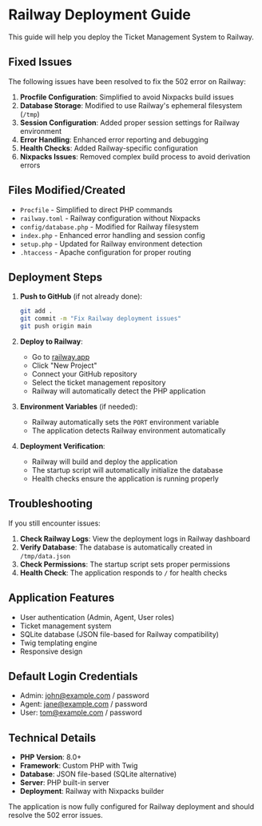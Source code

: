 # Railway Deployment Guide

This guide will help you deploy the Ticket Management System to Railway.

## Fixed Issues

The following issues have been resolved to fix the 502 error on Railway:

1. **Procfile Configuration**: Simplified to avoid Nixpacks build issues
2. **Database Storage**: Modified to use Railway's ephemeral filesystem (`/tmp`)
3. **Session Configuration**: Added proper session settings for Railway environment
4. **Error Handling**: Enhanced error reporting and debugging
5. **Health Checks**: Added Railway-specific configuration
6. **Nixpacks Issues**: Removed complex build process to avoid derivation errors

## Files Modified/Created

- `Procfile` - Simplified to direct PHP commands
- `railway.toml` - Railway configuration without Nixpacks
- `config/database.php` - Modified for Railway filesystem
- `index.php` - Enhanced error handling and session config
- `setup.php` - Updated for Railway environment detection
- `.htaccess` - Apache configuration for proper routing

## Deployment Steps

1. **Push to GitHub** (if not already done):
   ```bash
   git add .
   git commit -m "Fix Railway deployment issues"
   git push origin main
   ```

2. **Deploy to Railway**:
   - Go to [railway.app](https://railway.app)
   - Click "New Project"
   - Connect your GitHub repository
   - Select the ticket management repository
   - Railway will automatically detect the PHP application

3. **Environment Variables** (if needed):
   - Railway automatically sets the `PORT` environment variable
   - The application detects Railway environment automatically

4. **Deployment Verification**:
   - Railway will build and deploy the application
   - The startup script will automatically initialize the database
   - Health checks ensure the application is running properly

## Troubleshooting

If you still encounter issues:

1. **Check Railway Logs**: View the deployment logs in Railway dashboard
2. **Verify Database**: The database is automatically created in `/tmp/data.json`
3. **Check Permissions**: The startup script sets proper permissions
4. **Health Check**: The application responds to `/` for health checks

## Application Features

- User authentication (Admin, Agent, User roles)
- Ticket management system
- SQLite database (JSON file-based for Railway compatibility)
- Twig templating engine
- Responsive design

## Default Login Credentials

- Admin: john@example.com / password
- Agent: jane@example.com / password
- User: tom@example.com / password

## Technical Details

- **PHP Version**: 8.0+
- **Framework**: Custom PHP with Twig
- **Database**: JSON file-based (SQLite alternative)
- **Server**: PHP built-in server
- **Deployment**: Railway with Nixpacks builder

The application is now fully configured for Railway deployment and should resolve the 502 error issues.